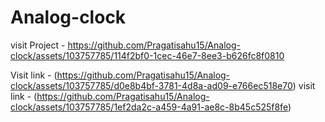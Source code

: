 # Analog-clock

visit Project - https://github.com/Pragatisahu15/Analog-clock/assets/103757785/114f2bf0-1cec-46e7-8ee3-b626fc8f0810

Visit link - (https://github.com/Pragatisahu15/Analog-clock/assets/103757785/d0e8b4bf-3781-4d8a-ad09-e766ec518e70)
visit link - (https://github.com/Pragatisahu15/Analog-clock/assets/103757785/1ef2da2c-a459-4a91-ae8c-8b45c525f8fe)
